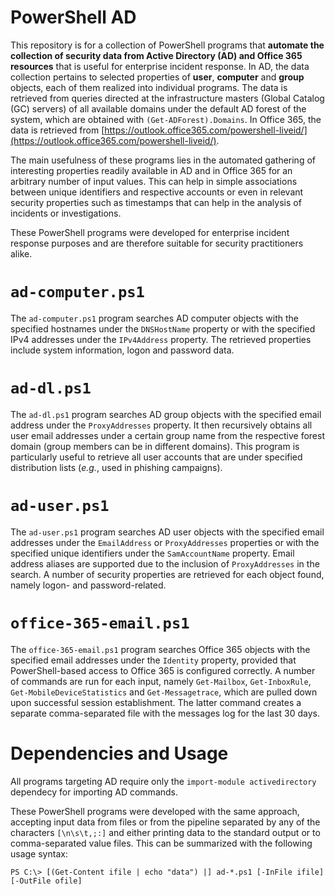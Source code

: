 # PowerShell AD
This repository is for a collection of PowerShell programs that **automate the collection of security data from Active Directory (AD) and Office 365 resources**  that is useful for enterprise incident response. In AD, the data collection pertains to selected properties of **user**, **computer** and **group** objects, each of them realized into individual programs. The data is retrieved from queries directed at the infrastructure masters (Global Catalog (GC) servers) of all available domains under the default AD forest of the system, which are obtained with `(Get-ADForest).Domains`. In Office 365, the data is retrieved from [https://outlook.office365.com/powershell-liveid/](https://outlook.office365.com/powershell-liveid/).

The main usefulness of these programs lies in the automated gathering of interesting properties readily available in AD and in Office 365 for an arbitrary number of input values. This can help in simple associations between unique identifiers and respective accounts or even in relevant security properties such as timestamps that can help in the analysis of incidents or investigations.

These PowerShell programs were developed for enterprise incident response purposes and are therefore suitable for security practitioners alike.

# `ad-computer.ps1`
The `ad-computer.ps1` program searches AD computer objects with the specified hostnames under the `DNSHostName` property or with the specified IPv4 addresses under the `IPv4Address` property. The retrieved properties include system information, logon and password data.

# `ad-dl.ps1`
The `ad-dl.ps1` program searches AD group objects with the specified email address under the `ProxyAddresses` property. It then recursively obtains all user email addresses under a certain group name from the respective forest domain (group members can be in different domains). This program is particularly useful to retrieve all user accounts that are under specified distribution lists (*e.g.*, used in phishing campaigns).

# `ad-user.ps1`
The `ad-user.ps1` program searches AD user objects with the specified email addresses under the `EmailAddress` or `ProxyAddresses` properties or with the specified unique identifiers under the `SamAccountName` property. Email address aliases are supported due to the inclusion of `ProxyAddresses` in the search. A number of security properties are retrieved for each object found, namely logon- and password-related.

# `office-365-email.ps1`
The `office-365-email.ps1` program searches Office 365 objects with the specified email addresses under the `Identity` property, provided that PowerShell-based access to Office 365 is configured correctly. A number of commands are run for each input, namely `Get-Mailbox`, `Get-InboxRule`, `Get-MobileDeviceStatistics` and `Get-Messagetrace`, which are pulled down upon successful session establishment. The latter command creates a separate comma-separated file with the messages log for the last 30 days.

# Dependencies and Usage
All programs targeting AD require only the `import-module activedirectory` dependecy for importing AD commands.

These PowerShell programs were developed with the same approach, accepting input data from files or from the pipeline separated by any of the characters `[\n\s\t,;:]` and either printing data to the standard output or to comma-separated value files. This can be summarized with the following usage syntax:
```
PS C:\> [(Get-Content ifile | echo "data") |] ad-*.ps1 [-InFile ifile] [-OutFile ofile]
```
